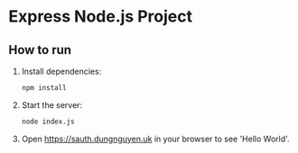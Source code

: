 # Express Node.js Project

## How to run

1. Install dependencies:
   ```sh
   npm install
   ```
2. Start the server:
   ```sh
   node index.js
   ```
3. Open https://sauth.dungnguyen.uk in your browser to see 'Hello World'.
